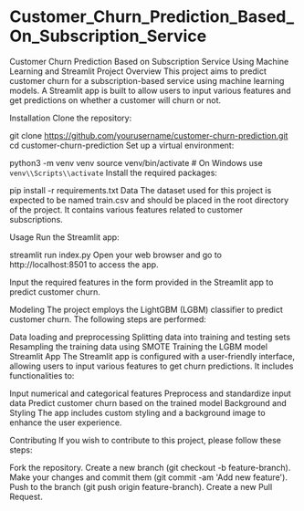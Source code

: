 # Customer_Churn_Prediction_Based_On_Subscription_Service

Customer Churn Prediction Based on Subscription Service Using Machine Learning and Streamlit
Project Overview
This project aims to predict customer churn for a subscription-based service using machine learning models. A Streamlit app is built to allow users to input various features and get predictions on whether a customer will churn or not.

Installation
Clone the repository:

git clone https://github.com/yourusername/customer-churn-prediction.git
cd customer-churn-prediction
Set up a virtual environment:

python3 -m venv venv
source venv/bin/activate   # On Windows use `venv\\Scripts\\activate`
Install the required packages:

pip install -r requirements.txt
Data
The dataset used for this project is expected to be named train.csv and should be placed in the root directory of the project. It contains various features related to customer subscriptions.

Usage
Run the Streamlit app:

streamlit run index.py
Open your web browser and go to http://localhost:8501 to access the app.

Input the required features in the form provided in the Streamlit app to predict customer churn.

Modeling
The project employs the LightGBM (LGBM) classifier to predict customer churn. The following steps are performed:

Data loading and preprocessing
Splitting data into training and testing sets
Resampling the training data using SMOTE
Training the LGBM model
Streamlit App
The Streamlit app is configured with a user-friendly interface, allowing users to input various features to get churn predictions. It includes functionalities to:

Input numerical and categorical features
Preprocess and standardize input data
Predict customer churn based on the trained model
Background and Styling
The app includes custom styling and a background image to enhance the user experience.

Contributing
If you wish to contribute to this project, please follow these steps:

Fork the repository.
Create a new branch (git checkout -b feature-branch).
Make your changes and commit them (git commit -am 'Add new feature').
Push to the branch (git push origin feature-branch).
Create a new Pull Request.
